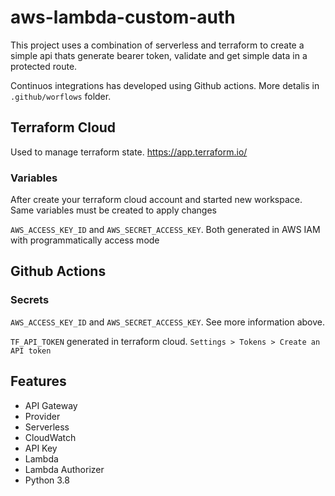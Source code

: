 # aws-lambda-custom-auth

This project uses a combination of serverless and terraform to create a simple api thats generate
bearer token, validate and get simple data in a protected route.

Continuos integrations has developed using Github actions. More detalis in `.github/worflows` folder.

## Terraform Cloud

Used to manage terraform state. https://app.terraform.io/

### Variables

After create your terraform cloud account and started new workspace. Same variables must be created to apply changes


`AWS_ACCESS_KEY_ID` and `AWS_SECRET_ACCESS_KEY`. Both generated in AWS IAM with programmatically access mode

## Github Actions


### Secrets

`AWS_ACCESS_KEY_ID` and `AWS_SECRET_ACCESS_KEY`. See more information above.


`TF_API_TOKEN` generated in terraform cloud. `Settings > Tokens > Create an API token`


## Features

- API Gateway
- Provider
- Serverless
- CloudWatch
- API Key
- Lambda
- Lambda Authorizer
- Python 3.8
